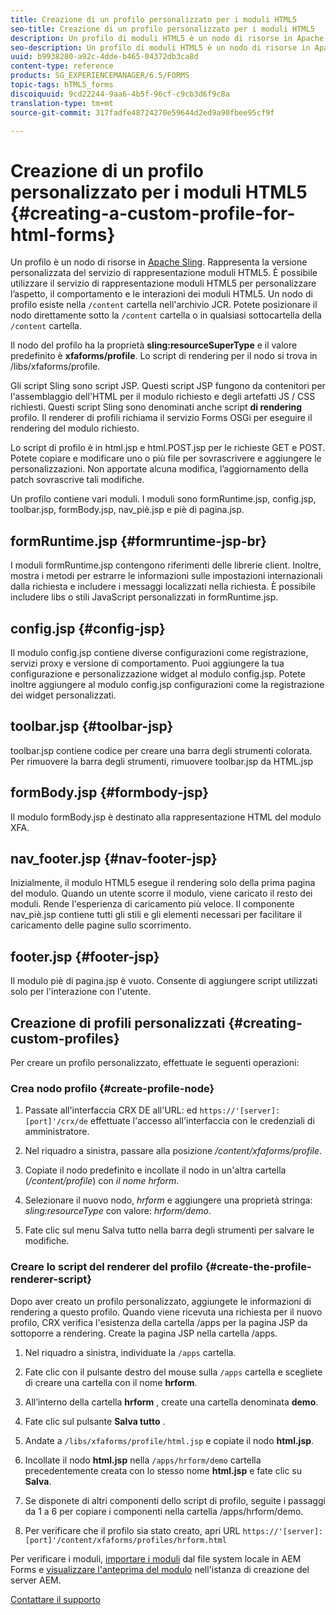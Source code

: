 ```yaml
---
title: Creazione di un profilo personalizzato per i moduli HTML5
seo-title: Creazione di un profilo personalizzato per i moduli HTML5
description: Un profilo di moduli HTML5 è un nodo di risorse in Apache Sling. Rappresenta una versione personalizzata del servizio di rendering moduli HTML5.
seo-description: Un profilo di moduli HTML5 è un nodo di risorse in Apache Sling. Rappresenta una versione personalizzata del servizio di rendering moduli HTML5.
uuid: b9938280-a92c-4dde-b465-04372db3ca8d
content-type: reference
products: SG_EXPERIENCEMANAGER/6.5/FORMS
topic-tags: hTML5_forms
discoiquuid: 9cd22244-9aa6-4b5f-96cf-c9cb3d6f9c8a
translation-type: tm+mt
source-git-commit: 317fadfe48724270e59644d2ed9a90fbee95cf9f

---
```



# Creazione di un profilo personalizzato per i moduli HTML5 {#creating-a-custom-profile-for-html-forms}

Un profilo è un nodo di risorse in [Apache Sling](https://sling.apache.org/). Rappresenta la versione personalizzata del servizio di rappresentazione moduli HTML5. È possibile utilizzare il servizio di rappresentazione moduli HTML5 per personalizzare l’aspetto, il comportamento e le interazioni dei moduli HTML5. Un nodo di profilo esiste nella `/content` cartella nell&#39;archivio JCR. Potete posizionare il nodo direttamente sotto la `/content` cartella o in qualsiasi sottocartella della `/content` cartella.

Il nodo del profilo ha la proprietà **sling:resourceSuperType** e il valore predefinito è **xfaforms/profile**. Lo script di rendering per il nodo si trova in /libs/xfaforms/profile.

Gli script Sling sono script JSP. Questi script JSP fungono da contenitori per l&#39;assemblaggio dell&#39;HTML per il modulo richiesto e degli artefatti JS / CSS richiesti. Questi script Sling sono denominati anche script **di rendering** profilo. Il renderer di profili richiama il servizio Forms OSGi per eseguire il rendering del modulo richiesto.

Lo script di profilo è in html.jsp e html.POST.jsp per le richieste GET e POST. Potete copiare e modificare uno o più file per sovrascrivere e aggiungere le personalizzazioni. Non apportate alcuna modifica, l’aggiornamento della patch sovrascrive tali modifiche.

Un profilo contiene vari moduli. I moduli sono formRuntime.jsp, config.jsp, toolbar.jsp, formBody.jsp, nav_piè.jsp e piè di pagina.jsp.

## formRuntime.jsp {#formruntime-jsp-br}

I moduli formRuntime.jsp contengono riferimenti delle librerie client. Inoltre, mostra i metodi per estrarre le informazioni sulle impostazioni internazionali dalla richiesta e includere i messaggi localizzati nella richiesta. È possibile includere libs o stili JavaScript personalizzati in formRuntime.jsp.

## config.jsp {#config-jsp}

Il modulo config.jsp contiene diverse configurazioni come registrazione, servizi proxy e versione di comportamento. Puoi aggiungere la tua configurazione e personalizzazione widget al modulo config.jsp. Potete inoltre aggiungere al modulo config.jsp configurazioni come la registrazione dei widget personalizzati.

## toolbar.jsp {#toolbar-jsp}

toolbar.jsp contiene codice per creare una barra degli strumenti colorata. Per rimuovere la barra degli strumenti, rimuovere toolbar.jsp da HTML.jsp

## formBody.jsp {#formbody-jsp}

Il modulo formBody.jsp è destinato alla rappresentazione HTML del modulo XFA.

## nav_footer.jsp {#nav-footer-jsp}

Inizialmente, il modulo HTML5 esegue il rendering solo della prima pagina del modulo. Quando un utente scorre il modulo, viene caricato il resto dei moduli. Rende l&#39;esperienza di caricamento più veloce. Il componente nav_piè.jsp contiene tutti gli stili e gli elementi necessari per facilitare il caricamento delle pagine sullo scorrimento.

## footer.jsp {#footer-jsp}

Il modulo piè di pagina.jsp è vuoto. Consente di aggiungere script utilizzati solo per l&#39;interazione con l&#39;utente.

## Creazione di profili personalizzati {#creating-custom-profiles}

Per creare un profilo personalizzato, effettuate le seguenti operazioni:

### Crea nodo profilo {#create-profile-node}

1. Passate all&#39;interfaccia CRX DE all&#39;URL: ed `https://'[server]:[port]'/crx/de` effettuate l&#39;accesso all&#39;interfaccia con le credenziali di amministratore.

1. Nel riquadro a sinistra, passare alla posizione */content/xfaforms/profile*.

1. Copiate il nodo predefinito e incollate il nodo in un&#39;altra cartella (*/content/profile*) con *il nome hrform*.

1. Selezionare il nuovo nodo, *hrform* e aggiungere una proprietà stringa: *sling:resourceType* con valore: *hrform/demo*.

1. Fate clic sul menu Salva tutto nella barra degli strumenti per salvare le modifiche.

### Creare lo script del renderer del profilo {#create-the-profile-renderer-script}

Dopo aver creato un profilo personalizzato, aggiungete le informazioni di rendering a questo profilo. Quando viene ricevuta una richiesta per il nuovo profilo, CRX verifica l&#39;esistenza della cartella /apps per la pagina JSP da sottoporre a rendering. Create la pagina JSP nella cartella /apps.

1. Nel riquadro a sinistra, individuate la `/apps` cartella.
1. Fate clic con il pulsante destro del mouse sulla `/apps` cartella e scegliete di creare una cartella con il nome **hrform**.
1. All’interno della cartella **hrform** , create una cartella denominata **demo**.
1. Fate clic sul pulsante **Salva tutto** .
1. Andate a `/libs/xfaforms/profile/html.jsp` e copiate il nodo **html.jsp**.
1. Incollate il nodo **html.jsp** nella `/apps/hrform/demo` cartella precedentemente creata con lo stesso nome **html.jsp** e fate clic su **Salva**.
1. Se disponete di altri componenti dello script di profilo, seguite i passaggi da 1 a 6 per copiare i componenti nella cartella /apps/hrform/demo.

1. Per verificare che il profilo sia stato creato, apri URL `https://'[server]:[port]'/content/xfaforms/profiles/hrform.html`

Per verificare i moduli, [importare i moduli](/help/forms/using/get-xdp-pdf-documents-aem.md) dal file system locale in AEM Forms e [visualizzare l&#39;anteprima del modulo](/help/forms/using/previewing-forms.md) nell&#39;istanza di creazione del server AEM.

[Contattare il supporto](https://www.adobe.com/account/sign-in.supportportal.html)
